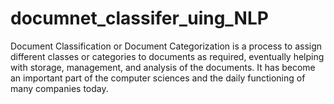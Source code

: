 # documnet_classifer_uing_NLP
Document Classification or Document Categorization is a process to assign different classes or categories to documents as required, eventually helping with storage, management, and analysis of the documents. It has become an important part of the computer sciences and the daily functioning of many companies today.
